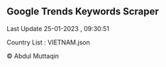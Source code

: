 

## Google Trends Keywords Scraper 
 
Last Update 25-01-2023 , 09:30:51

Country List :
VIETNAM.json



© Abdul Muttaqin 

